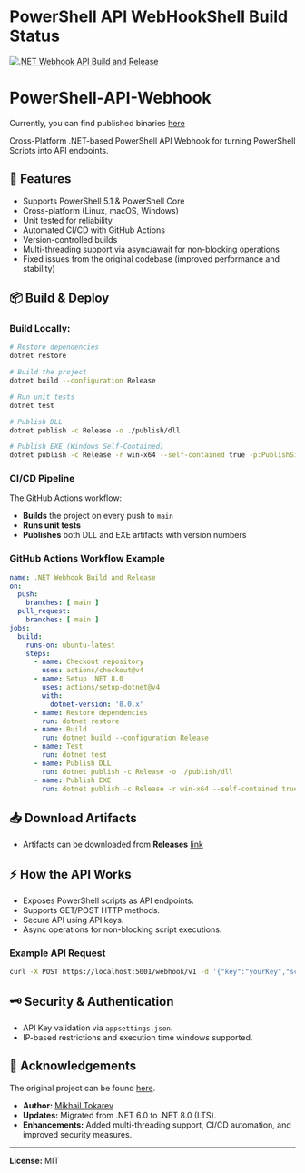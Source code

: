 # PowerShell API WebHookShell Build Status

[![.NET Webhook API Build and Release](https://github.com/sappkevin/PowerShell-API-Webhook/actions/workflows/main.yml/badge.svg)](https://github.com/sappkevin/PowerShell-API-Webhook/actions/workflows/main.yml)

# PowerShell-API-Webhook

Currently, you can find published binaries [here](https://github.com/sappkevin/PowerShell-API-Webhook/releases)

Cross-Platform .NET-based PowerShell API Webhook for turning PowerShell Scripts into API endpoints.

## 🚀 Features
- Supports PowerShell 5.1 & PowerShell Core
- Cross-platform (Linux, macOS, Windows)
- Unit tested for reliability
- Automated CI/CD with GitHub Actions
- Version-controlled builds
- Multi-threading support via async/await for non-blocking operations
- Fixed issues from the original codebase (improved performance and stability)

## 📦 Build & Deploy

### Build Locally:
```bash
# Restore dependencies
dotnet restore

# Build the project
dotnet build --configuration Release

# Run unit tests
dotnet test

# Publish DLL
dotnet publish -c Release -o ./publish/dll

# Publish EXE (Windows Self-Contained)
dotnet publish -c Release -r win-x64 --self-contained true -p:PublishSingleFile=true -o ./publish/exe
```

### CI/CD Pipeline
The GitHub Actions workflow:
- **Builds** the project on every push to `main`
- **Runs unit tests**
- **Publishes** both DLL and EXE artifacts with version numbers



### GitHub Actions Workflow Example
```yaml
name: .NET Webhook Build and Release
on:
  push:
    branches: [ main ]
  pull_request:
    branches: [ main ]
jobs:
  build:
    runs-on: ubuntu-latest
    steps:
      - name: Checkout repository
        uses: actions/checkout@v4
      - name: Setup .NET 8.0
        uses: actions/setup-dotnet@v4
        with:
          dotnet-version: '8.0.x'
      - name: Restore dependencies
        run: dotnet restore
      - name: Build
        run: dotnet build --configuration Release
      - name: Test
        run: dotnet test
      - name: Publish DLL
        run: dotnet publish -c Release -o ./publish/dll
      - name: Publish EXE
        run: dotnet publish -c Release -r win-x64 --self-contained true -p:PublishSingleFile=true -o ./publish/exe
```

## 📥 Download Artifacts
- Artifacts can be downloaded from **Releases** [link](https://github.com/sappkevin/PowerShell-API-Webhook/releases)

## ⚡ How the API Works
- Exposes PowerShell scripts as API endpoints.
- Supports GET/POST HTTP methods.
- Secure API using API keys.
- Async operations for non-blocking script executions.

### Example API Request
```bash
curl -X POST https://localhost:5001/webhook/v1 -d '{"key":"yourKey","script":"YourScript","param":"-Your-Params"}'
```

## 🗝️ Security & Authentication
- API Key validation via `appsettings.json`.
- IP-based restrictions and execution time windows supported.

## 📜 Acknowledgements 
The original project can be found [here](https://github.com/MTokarev/webhookshell).

- **Author:** [Mikhail Tokarev](https://github.com/MTokarev)
- **Updates:** Migrated from .NET 6.0 to .NET 8.0 (LTS).
- **Enhancements:** Added multi-threading support, CI/CD automation, and improved security measures.

---
**License:** MIT
